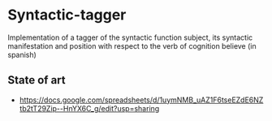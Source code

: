 # Syntactic-tagger

Implementation of a tagger of the syntactic function subject, its syntactic manifestation and position with respect to the verb of cognition believe (in spanish)

## State of art
-  https://docs.google.com/spreadsheets/d/1uymNMB_uAZ1F6tseEZdE6NZtb2tT29Zip--HnYX6C_g/edit?usp=sharing